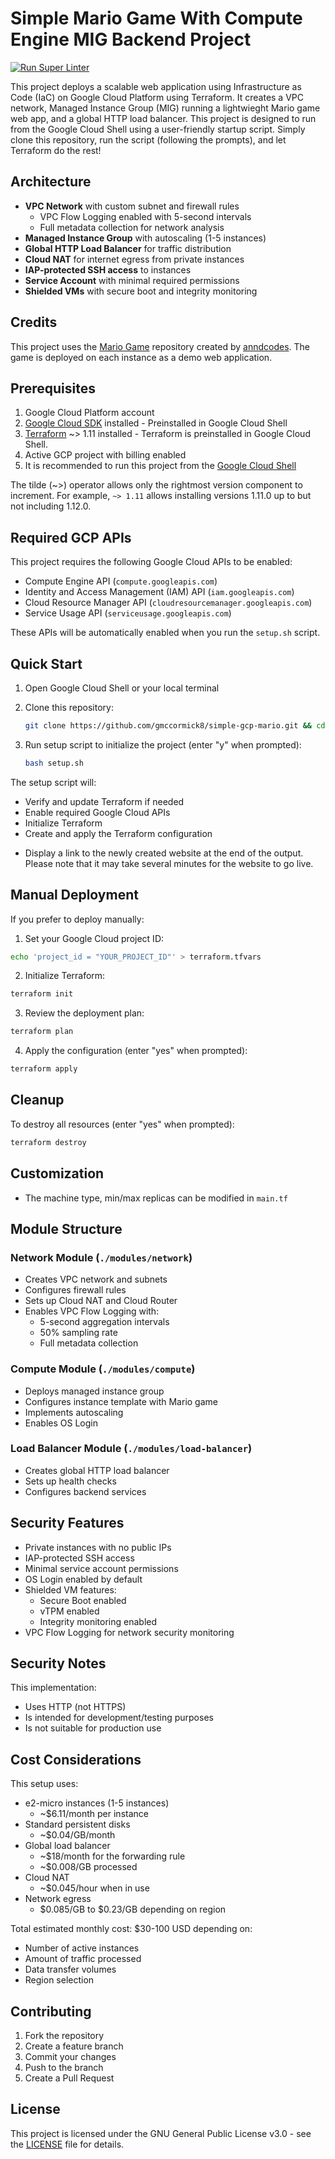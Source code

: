 # Simple Mario Game With Compute Engine MIG Backend Project

[![Run Super Linter](https://github.com/gmccormick8/simple-gcp-mario/actions/workflows/super-linter.yml/badge.svg?branch=main)](https://github.com/gmccormick8/simple-gcp-mario/actions/workflows/super-linter.yml)

This project deploys a scalable web application using Infrastructure as Code (IaC) on Google Cloud Platform using Terraform.
It creates a VPC network, Managed Instance Group (MIG) running a lightwieght Mario game web app, and a global HTTP load balancer.
This project is designed to run from the Google Cloud Shell using a user-friendly startup script. Simply clone this repository, run the script (following the prompts), and let Terraform do the rest!

## Architecture

- **VPC Network** with custom subnet and firewall rules
  - VPC Flow Logging enabled with 5-second intervals
  - Full metadata collection for network analysis
- **Managed Instance Group** with autoscaling (1-5 instances)
- **Global HTTP Load Balancer** for traffic distribution
- **Cloud NAT** for internet egress from private instances
- **IAP-protected SSH access** to instances
- **Service Account** with minimal required permissions
- **Shielded VMs** with secure boot and integrity monitoring

## Credits

This project uses the [Mario Game](https://github.com/anndcodes/mario-game) repository created by [anndcodes](https://github.com/anndcodes). The game is deployed on each instance as a demo web application.

## Prerequisites

1. Google Cloud Platform account
2. [Google Cloud SDK](https://cloud.google.com/sdk/docs/install) installed - Preinstalled in Google Cloud Shell
3. [Terraform](https://www.terraform.io/downloads.html) ~> 1.11 installed - Terraform is preinstalled in Google Cloud Shell.
4. Active GCP project with billing enabled
5. It is recommended to run this project from the [Google Cloud Shell](https://cloud.google.com/shell/docs/using-cloud-shell)

The tilde (~>) operator allows only the rightmost version component to increment. For example, `~> 1.11` allows installing versions 1.11.0 up to but not including 1.12.0.

## Required GCP APIs

This project requires the following Google Cloud APIs to be enabled:

- Compute Engine API (`compute.googleapis.com`)
- Identity and Access Management (IAM) API (`iam.googleapis.com`)
- Cloud Resource Manager API (`cloudresourcemanager.googleapis.com`)
- Service Usage API (`serviceusage.googleapis.com`)

These APIs will be automatically enabled when you run the `setup.sh` script.

## Quick Start

1. Open Google Cloud Shell or your local terminal

2. Clone this repository:

   ```bash
   git clone https://github.com/gmccormick8/simple-gcp-mario.git && cd simple-gcp-mario
   ```

3. Run setup script to initialize the project (enter "y" when prompted):

   ```bash
   bash setup.sh
   ```

The setup script will:

- Verify and update Terraform if needed
- Enable required Google Cloud APIs
- Initialize Terraform
- Create and apply the Terraform configuration
<!-- textlint-disable -->
- Display a link to the newly created website at the end of the output. Please note that it may take several minutes for the website to go live.
<!-- textlint-enable -->

## Manual Deployment

If you prefer to deploy manually:

1. Set your Google Cloud project ID:

```bash
echo 'project_id = "YOUR_PROJECT_ID"' > terraform.tfvars
```

2. Initialize Terraform:

```bash
terraform init
```

3. Review the deployment plan:

```bash
terraform plan
```

4. Apply the configuration (enter "yes" when prompted):

```bash
terraform apply
```

## Cleanup

To destroy all resources (enter "yes" when prompted):

```bash
terraform destroy
```

## Customization

- The machine type, min/max replicas can be modified in `main.tf`

## Module Structure

### Network Module (`./modules/network`)

- Creates VPC network and subnets
- Configures firewall rules
- Sets up Cloud NAT and Cloud Router
- Enables VPC Flow Logging with:
  - 5-second aggregation intervals
  - 50% sampling rate
  - Full metadata collection

### Compute Module (`./modules/compute`)

- Deploys managed instance group
- Configures instance template with Mario game
- Implements autoscaling
- Enables OS Login

### Load Balancer Module (`./modules/load-balancer`)

- Creates global HTTP load balancer
- Sets up health checks
- Configures backend services

## Security Features

- Private instances with no public IPs
- IAP-protected SSH access
- Minimal service account permissions
- OS Login enabled by default
- Shielded VM features:
  - Secure Boot enabled
  - vTPM enabled
  - Integrity monitoring enabled
- VPC Flow Logging for network security monitoring

## Security Notes

This implementation:

- Uses HTTP (not HTTPS)
- Is intended for development/testing purposes
- Is not suitable for production use

## Cost Considerations

This setup uses:

- e2-micro instances (1-5 instances)
  - ~$6.11/month per instance
- Standard persistent disks
  - ~$0.04/GB/month
- Global load balancer
  - ~$18/month for the forwarding rule
  - ~$0.008/GB processed
- Cloud NAT
  - ~$0.045/hour when in use
- Network egress
  - $0.085/GB to $0.23/GB depending on region

Total estimated monthly cost: $30-100 USD depending on:

- Number of active instances
- Amount of traffic processed
- Data transfer volumes
- Region selection

## Contributing

1. Fork the repository
2. Create a feature branch
3. Commit your changes
4. Push to the branch
5. Create a Pull Request

## License

This project is licensed under the GNU General Public License v3.0 - see the [LICENSE](LICENSE) file for details.
